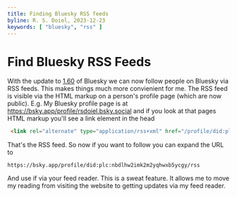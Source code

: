 ```yaml
---
title: Finding Bluesky RSS feeds
byline: R. S. Doiel, 2023-12-23
keywords: [ "bluesky", "rss" ]
---
```


# Find Bluesky RSS Feeds

With the update to [1.60](https://bsky.app/profile/bsky.app/post/3kh5rjl6bgu2i) of Bluesky we can now follow people on Bluesky via RSS feeds. This makes things much more convienient for me. 
The RSS feed is visible via the HTML markup on a person's profile page (which are now public). E.g. My Bluesky profile page is
at <https://bsky.app/profile/rsdoiel.bsky.social> and if you look at that pages HTML markup you'll see a link element in the head

```html
 <link rel="alternate" type="application/rss+xml" href="/profile/did:plc:nbdlhw2imk2m2yqhwxb5ycgy/rss">
```

That's the RSS feed. So now if you want to follow you can expand the URL to 

```
https://bsky.app/profile/did:plc:nbdlhw2imk2m2yqhwxb5ycgy/rss
```

And use if via your feed reader. This is a sweat feature. It allows me to move my reading from visiting the website
to getting updates via my feed reader.


